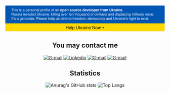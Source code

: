 [![SWUbanner](https://raw.githubusercontent.com/vshymanskyy/StandWithUkraine/main/banner-personal-page.svg)](https://vshymanskyy.github.io/StandWithUkraine)
<h2 align="center" >You may contact me</h2>
<p align="center">
    <a href="kilyshuk@gmail.com"><img alt="G-mail" src="https://img.shields.io/badge/-Mail:%20kilyshuk@gmail.com-white?style=for-the-badge&logo=gmail"/></a>
    <a href="https://www.linkedin.com/in/kyarick"><img alt="Linkedin" src="https://img.shields.io/badge/-Linkedin-white?style=for-the-badge&logo=LinkedIn&logoColor=blue"/></a>      
    <a href="https://t.me/kYaRick"><img alt="G-mail" src="https://img.shields.io/badge/-Telegram-white?style=for-the-badge&logo=telegram"/></a>
    <a href="https://www.instagram.com/2kYaRick/"><img alt="G-mail" src="https://img.shields.io/badge/-Instagram-white?style=for-the-badge&logo=instagram"/></a>        
</p>
<h2 align="center">Statistics</h2>
  <div>
    <p align="center">
        <img height="140" alt="Anurag's GitHub stats" src="https://github-readme-stats.vercel.app/api?username=kYaRick&custom_title=kYaRick's%20GitHub%20statistics&count_private=true&hide=issues,contribs&show_icons=true&theme=dracula&hide_border=true&icon_color=F88687"/>
        <img height="140" alt="Top Langs" src="https://github-readme-stats.vercel.app/api/top-langs/?username=kYaRick&layout=compact&theme=dracula&hide_border=true"/>
    </p>
  </div>
</details>
